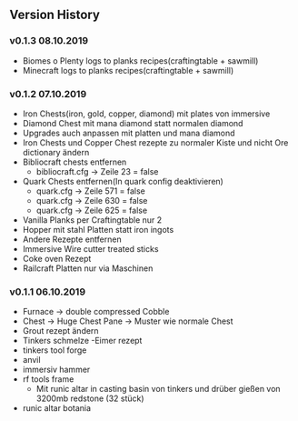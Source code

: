 ## Version History

### v0.1.3 08.10.2019
- Biomes o Plenty logs to planks recipes(craftingtable + sawmill)
- Minecraft logs to planks recipes(craftingtable + sawmill)

### v0.1.2 07.10.2019
- Iron Chests(iron, gold, copper, diamond) mit plates von immersive
- Diamond Chest mit mana diamond statt normalen diamond
- Upgrades auch anpassen mit platten und mana diamond
- Iron Chests und Copper Chest rezepte zu normaler Kiste und nicht Ore dictionary ändern
- Bibliocraft chests entfernen
    - bibliocraft.cfg -> Zeile 23 = false
- Quark Chests entfernen(In quark config deaktivieren)
    - quark.cfg -> Zeile 571 = false
    - quark.cfg -> Zeile 630 = false
    - quark.cfg -> Zeile 625 = false
- Vanilla Planks per Craftingtable nur 2
- Hopper mit stahl Platten statt iron ingots
- Andere Rezepte entfernen
- Immersive Wire cutter treated sticks
- Coke oven Rezept
- Railcraft Platten nur via Maschinen 

### v0.1.1 06.10.2019
- Furnace -> double compressed Cobble
- Chest -> Huge Chest Pane -> Muster wie normale Chest
- Grout rezept ändern
- Tinkers schmelze
-Eimer rezept
- tinkers tool forge
- anvil
- immersiv hammer
- rf tools frame 
    - Mit runic altar in casting basin von tinkers und drüber gießen von 3200mb redstone (32 stück)
- runic altar botania
